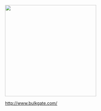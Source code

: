 
<img src="https://portal.bulkgate.com/images/products/bg.svg" width="300" />


http://www.bulkgate.com/
